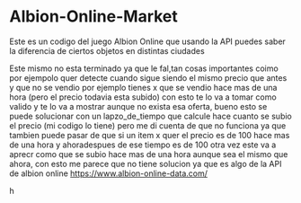 # Albion-Online-Market
Este es un codigo del juego Albion Online que usando la API puedes saber la diferencia de ciertos objetos en distintas ciudades 

Este mismo no esta terminado ya que le fal,tan cosas importantes coimo por ejempolo quer detecte cuando sigue siendo el mismo precio que antes y que no se vendio
por ejemplo tienes x que se vendio hace mas de una hora (pero el precio todavia esta subido) con esto te lo va a tomar como valido y te lo va a mostrar aunque no exista esa oferta, bueno esto se puede solucionar con un lapzo_de_tiempo que calcule hace cuanto se subio el precio (mi codigo lo tiene) pero  me di cuenta de que no funciona ya que tambien puede pasar de que si un item x quer el precio es de 100 hace mas de una hora y ahoradespues de ese tiempo es de 100 otra vez este va a aprecr como que se subio hace mas de una hora aunque sea el mismo que ahora, con esto me parece que no tiene solucion ya que es algo de la API de albion online 
https://www.albion-online-data.com/


h
